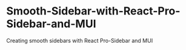 # Smooth-Sidebar-with-React-Pro-Sidebar-and-MUI
Creating smooth sidebars with React Pro-Sidebar and MUI
